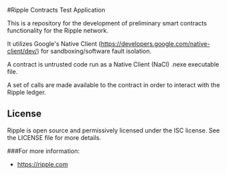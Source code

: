 #Ripple Contracts Test Application

This is a repository for the development of preliminary smart contracts functionality for the Ripple network.

It utilizes Google's Native Client (https://developers.google.com/native-client/dev/) for sandboxing/software fault isolation.

A contract is untrusted code run as a Native Client (NaCl) .nexe executable file.

A set of calls are made available to the contract in order to interact with the Ripple ledger.

## License
Ripple is open source and permissively licensed under the ISC license. See the
LICENSE file for more details.
  
###For more information:
* https://ripple.com
